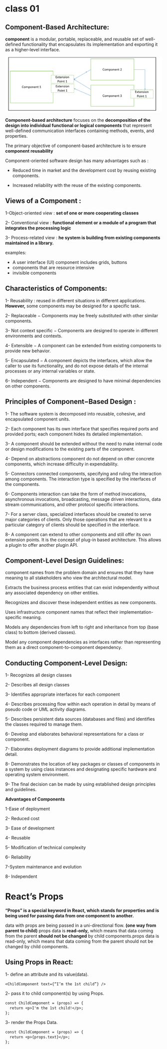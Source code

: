 # class 01
## Component-Based Architecture:


 **component**  is a modular, portable, replaceable, and reusable set of well-defined functionality that encapsulates its implementation and exporting it as a higher-level interface.

 ![component image](img/component.png)

 **Component-based architecture** focuses on the **decomposition of the design into individual functional or logical components** that represent well-defined communication interfaces containing methods, events, and properties.

 The primary objective of component-based architecture is to ensure **component reusability**


 Component-oriented software design has many advantages such as :

+ Reduced time in market and the development cost by reusing existing components.

+ Increased reliability with the reuse of the existing components.
## Views of a Component :

1-Object-oriented view : **set of one or more cooperating classes**

2- Conventional view :  **functional element or a module of a program that integrates the processing logic**

3- Process-related view :  **he system is building from existing components maintained in a library.**


examples:
 + A user interface (UI) component includes grids, buttons
 +  components  that are resource intensive
 +  invisible components


 ## Characteristics of Components:

 1- Reusability : reused in different situations in different applications. **However,** some components may be designed for a specific task.

2- Replaceable − Components may be freely substituted with other similar components.

3- Not context specific − Components are designed to operate in different environments and contexts.

4- Extensible − A component can be extended from existing components to provide new behavior.

5- Encapsulated −  A component depicts the interfaces, which allow the caller to use its functionality, and do not expose details of the internal processes or any internal variables or state.

6- Independent − Components are designed to have minimal dependencies on other components.


## Principles of Component−Based Design :

1- The software system is decomposed into reusable, cohesive, and encapsulated component units.

2- Each component has its own interface that specifies required ports and provided ports; each component hides its detailed implementation.

3- A component should be extended without the need to make internal code or design modifications to the existing parts of the component.

4- Depend on abstractions component do not depend on other concrete components, which increase difficulty in expendability.

5- Connectors connected components, specifying and ruling the interaction among components. The interaction type is specified by the interfaces of the components.

6- Components interaction can take the form of method invocations, asynchronous invocations, broadcasting, message driven interactions, data stream communications, and other protocol specific interactions.

7- For a server class, specialized interfaces should be created to serve major categories of clients. Only those operations that are relevant to a particular category of clients should be specified in the interface.

8- A component can extend to other components and still offer its own extension points. It is the concept of plug-in based architecture. This allows a plugin to offer another plugin API.


## Component-Level Design Guidelines:
 component names from the problem domain and ensures that they have meaning to all stakeholders who view the architectural model.

Extracts the business process entities that can exist independently without any associated dependency on other entities.

Recognizes and discover these independent entities as new components.

Uses infrastructure component names that reflect their implementation-specific meaning.

Models any dependencies from left to right and inheritance from top (base class) to bottom (derived classes).

Model any component dependencies as interfaces rather than representing them as a direct component-to-component dependency.


## Conducting Component-Level Design:
1- Recognizes all design classes 

2- Describes all design classes 

3- Identifies appropriate interfaces for each component 

4- Describes processing flow within each operation in detail by means of pseudo code or UML activity diagrams.

5- Describes persistent data sources (databases and files) and identifies the classes required to manage them.

6- Develop and elaborates behavioral representations for a class or component. 

7- Elaborates deployment diagrams to provide additional implementation detail.

8- Demonstrates the location of key packages or classes of components in a system by using class instances and designating specific hardware and operating system environment.

9- The final decision can be made by using established design principles and guidelines.


**Advantages of Components**

1-Ease of deployment 

2- Reduced cost 

3- Ease of development

4- Reusable

5- Modification of technical complexity 

6- Reliability 

7-System maintenance and evolution

8- Independent 

# React’s Props

**“Props” is a special keyword in React, which stands for properties and is being used for passing data from one component to another.**


 data with props are being passed in a uni-directional flow. **(one way from parent to child)** props data is **read-only,** which means that data coming from the parent **should not be changed** by child components.props data is read-only, which means that data coming from the parent should not be changed by child components.



 ## Using Props in React:
 1- define an attribute and its value(data).
 ```
<ChildComponent text={“I’m the 1st child”} />
 ```


2-  pass it to child component(s) by using Props.
```
const ChildComponent = (props) => {  
  return <p>I'm the 1st child!</p>; 
};
```


3-  render the Props Data.
```
const ChildComponent = (props) => {  
  return <p>{props.text}</p>; 
};
```
